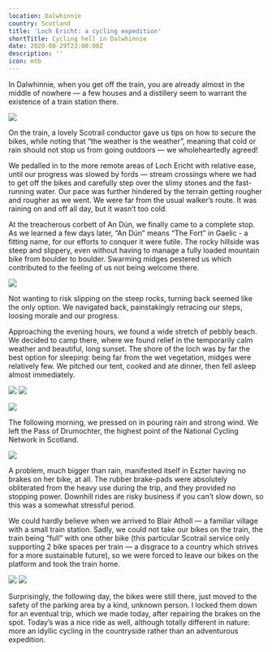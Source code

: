 ```yaml
---
location: Dalwhinnie
country: Scotland
title: 'Loch Ericht: a cycling expedition'
shortTitle: Cycling hell in Dalwhinnie
date: 2020-08-29T23:00:00Z
description: ''
icon: mtb
---
```

In Dalwhinnie, when you get off the train, you are already almost in the middle of nowhere — a few houses and a distillery seem to warrant the existence of a train station there.

![](/img/dscf3127.JPG)

On the train, a lovely Scotrail conductor gave us tips on how to secure the bikes, while noting that “the weather is the weather”, meaning that cold or rain should not stop us from going outdoors — we wholeheartedly agreed!

We pedalled in to the more remote areas of Loch Ericht with relative ease, until our progress was slowed by fords — stream crossings where we had to get off the bikes and carefully step over the slimy stones and the fast-running water. Our pace was further hindered by the terrain getting rougher and rougher as we went. We were far from the usual walker’s route. It was raining on and off all day, but it wasn’t too cold.

At the treacherous corbett of An Dún, we finally came to a complete stop. As we learned a few days later, “An Dún” means “The Fort” in Gaelic - a fitting name, for our efforts to conquer it were futile. The rocky hillside was steep and slippery, even without having to manage a fully loaded mountain bike from boulder to boulder. Swarming midges pestered us which contributed to the feeling of us not being welcome there.

![](/img/loch_ericht_map.png)

Not wanting to risk slipping on the steep rocks, turning back seemed like the only option. We navigated back, painstakingly retracing our steps, loosing morale and our progress.

Approaching the evening hours, we found a wide stretch of pebbly beach. We decided to camp there, where we found relief in the temporarily calm weather and beautiful, long sunset. The shore of the loch was by far the best option for sleeping: being far from the wet vegetation, midges were relatively few. We pitched our tent, cooked and ate dinner, then fell asleep almost immediately.

![](/img/dscf3679.jpg)
![](/img/dscf3671.jpg)

![](/img/dscf3641.jpg)

The following morning, we pressed on in pouring rain and strong wind. We left the Pass of Drumochter, the highest point of the National Cycling Network in Scotland.

![](/img/dscf3701.jpg)

A problem, much bigger than rain, manifested itself in Eszter having no brakes on her bike, at all. The rubber brake-pads were absolutely obliterated from the heavy use during the trip, and they provided no stopping power. Downhill rides are risky business if you can’t slow down, so this was a somewhat stressful period.

We could hardly believe when we arrived to Blair Atholl — a familiar village with a small train station. Sadly, we could not take our bikes on the train, the train being “full” with one other bike (this particular Scotrail service only supporting 2 bike spaces per train — a disgrace to a country which strives for a more sustainable future), so we were forced to leave our bikes on the platform and took the train home.

![](/img/dscf3572.jpg)
![](/img/dscf3637.jpg)

Surprisingly, the following day, the bikes were still there, just moved to the safety of the parking area by a kind, unknown person. I locked them down for an eventual trip, which we made today, after repairing the brakes on the spot. Today’s was a nice ride as well, although totally different in nature: more an idyllic cycling in the countryside rather than an adventurous expedition.
